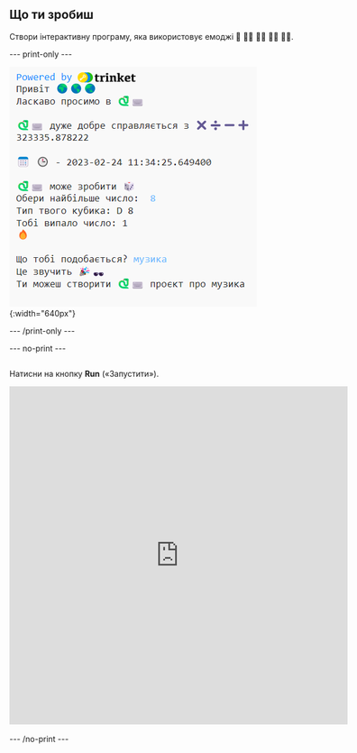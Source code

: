 ## Що ти зробиш

Створи інтерактивну програму, яка використовує емоджі 🙌 🙌🏼 🙌🏽 🙌🏾 🙌🏿.


--- print-only ---

![Завершений проєкт із прикладом коду в редакторі коду](images/showcase_static.png){:width="640px"}

--- /print-only ---


--- no-print ---

<div style="display: flex; flex-wrap: wrap">
<div style="flex-basis: 175px; flex-grow: 1">  

Натисни на кнопку **Run** («Запустити»).

<iframe src="https://editor.raspberrypi.org/en/embed/viewer/hello-world-solution" width="600" height="600" frameborder="0" marginwidth="0" marginheight="0" allowfullscreen>
</iframe>
</div>
</div>

--- /no-print ---

